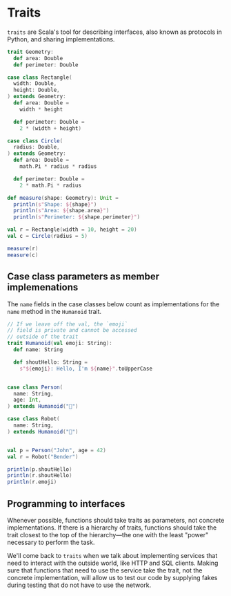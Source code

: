 # Traits


`traits` are Scala's tool for describing interfaces, also known as protocols
in Python, and sharing implementations.

```scala
trait Geometry:
  def area: Double
  def perimeter: Double

case class Rectangle(
  width: Double,
  height: Double,
) extends Geometry:
  def area: Double =
    width * height

  def perimeter: Double =
    2 * (width + height)

case class Circle(
  radius: Double,
) extends Geometry:
  def area: Double =
    math.Pi * radius * radius

  def perimeter: Double =
    2 * math.Pi * radius

def measure(shape: Geometry): Unit =
  println(s"Shape: ${shape}")
  println(s"Area: ${shape.area}")
  println(s"Perimeter: ${shape.perimeter}")

val r = Rectangle(width = 10, height = 20)
val c = Circle(radius = 5)

measure(r)
measure(c)
```

## Case class parameters as member implemenations

The `name` fields in the case classes below count as implementations for the
`name` method in the `Humanoid` trait.

```scala
// If we leave off the val, the `emoji`
// field is private and cannot be accessed
// outside of the trait
trait Humanoid(val emoji: String):
  def name: String

  def shoutHello: String =
    s"${emoji}: Hello, I'm ${name}".toUpperCase


case class Person(
  name: String,
  age: Int,
) extends Humanoid("👤")

case class Robot(
  name: String,
) extends Humanoid("🤖")


val p = Person("John", age = 42)
val r = Robot("Bender")

println(p.shoutHello)
println(r.shoutHello)
println(r.emoji)
```

## Programming to interfaces

Whenever possible, functions should take traits as parameters, not concrete
implementations. If there is a hierarchy of traits, functions should take the
trait closest to the top of the hierarchy—the one with the least "power"
necessary to perform the task.

We'll come back to `traits` when we talk about implementing services that need
to interact with the outside world, like HTTP and SQL clients. Making sure
that functions that need to use the service take the trait, not the concrete
implementation, will allow us to test our code by supplying fakes during
testing that do not have to use the network.

